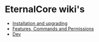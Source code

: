 # EternalCore wiki's
* [Installation and upgrading](installation.md)
* [Features, Commands and Permissions](features.md)
* [Dev](dev.md)